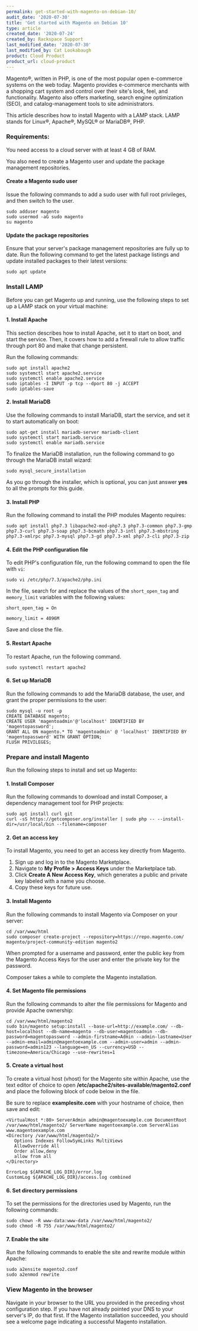 ```yaml
---
permalink: get-started-with-magento-on-debian-10/
audit_date: '2020-07-30'
title: 'Get started with Magento on Debian 10'
type: article
created_date: '2020-07-24'
created_by: Rackspace Support
last_modified_date: '2020-07-30'
last_modified_by: Cat Lookabaugh
product: Cloud Product
product_url: cloud-product
---
```


Magento&reg;, written in PHP, is one of the most popular open e-commerce systems on the web today.
Magento provides e-commerce merchants with a shopping cart system and control over their site's look,
feel, and functionality. Magento also offers marketing, search engine optimization (SEO), and
catalog-management tools to site administrators.

This article describes how to install Magento with a LAMP stack. LAMP stands for Linux&reg;, Apache&reg;,
MySQL&reg; or MariaDB&reg;, PHP. 

### Requirements: 

You need access to a cloud server with at least 4 GB of RAM.

You also need to create a Magento user and update the package management repositories.

#### Create a Magento sudo user

Issue the following commands to add a sudo user with full root privileges, and then switch to the user.

    sudo adduser magento
    sudo usermod -aG sudo magento
    su magento

#### Update the package repositories

Ensure that your server's package management repositories are fully up to date. Run the following command
to get the latest package listings and update installed packages to their latest versions:

    sudo apt update

### Install LAMP

Before you can get Magento up and running, use the following steps to set up a LAMP stack on your virtual machine: 

#### 1. Install Apache

This section describes how to install Apache, set it to start on boot, and start the service. Then, it covers
how to add a firewall rule to allow traffic through port 80 and make that change persistent.

Run the following commands:

    sudo apt install apache2
    sudo systemctl start apache2.service
    sudo systemctl enable apache2.service
    sudo iptables -I INPUT -p tcp --dport 80 -j ACCEPT
    sudo iptables-save

#### 2. Install MariaDB

Use the following commands to install MariaDB, start the service, and set it to start automatically on boot:

    sudo apt-get install mariadb-server mariadb-client
    sudo systemctl start mariadb.service
    sudo systemctl enable mariadb.service

To finalize the MariaDB installation, run the following command to go through the MariaDB install wizard:

    sudo mysql_secure_installation

As you go through the installer, which is optional, you can just answer **yes** to all the prompts for this guide.

#### 3. Install PHP

Run the following command to install the PHP modules Magento requires:

    sudo apt install php7.3 libapache2-mod-php7.3 php7.3-common php7.3-gmp php7.3-curl php7.3-soap php7.3-bcmath php7.3-intl php7.3-mbstring php7.3-xmlrpc php7.3-mysql php7.3-gd php7.3-xml php7.3-cli php7.3-zip

#### 4. Edit the PHP configuration file

To edit PHP's configuration file, run the following command to open the file with `vi`:

    sudo vi /etc/php/7.3/apache2/php.ini

In the file, search for and replace the values of the `short_open_tag` and `memory_limit` variables with the following values:

    short_open_tag = On 

    memory_limit = 4096M

Save and close the file.

#### 5. Restart Apache

To restart Apache, run the following command.

    sudo systemctl restart apache2

#### 6. Set up MariaDB

Run the following commands to add the MariaDB database, the user, and grant the proper permissions to the user:

    sudo mysql -u root -p
    CREATE DATABASE magento;
    CREATE USER 'magentoadmin'@'localhost' IDENTIFIED BY 'magentopassword';
    GRANT ALL ON magento.* TO 'magentoadmin' @ 'localhost' IDENTIFIED BY 'magentopassword' WITH GRANT OPTION;
    FLUSH PRIVILEGES;

### Prepare and install  Magento

Run the following steps to install and set up Magento:

#### 1. Install Composer

Run the following commands to download and install Composer, a dependency management tool for PHP projects:

    sudo apt install curl git
    curl -sS https://getcomposer.org/installer | sudo php -- --install-dir=/usr/local/bin --filename=composer

#### 2. Get an access key

To install Magento, you need to get an access key directly from Magento. 

1. Sign up and log in to the Magento Marketplace. 
2. Navigate to **My Profile > Access Keys** under the Marketplace tab.
3. Click **Create A New Access Key**, which generates a public and private key labeled with a name you choose. 
4. Copy these keys for future use.

#### 3. Install Magento

Run the following commands to install Magento via Composer on your server:

    cd /var/www/html
    sudo composer create-project --repository=https://repo.magento.com/ magento/project-community-edition magento2

When prompted for a username and password, enter the public key from the Magento Access Keys for the
user and enter the private key for the password. 

Composer takes a while to complete the Magento installation.

#### 4. Set Magento file permissions

Run the following commands to alter the file permissions for Magento and provide Apache ownership:

    cd /var/www/html/magento2
    sudo bin/magento setup:install --base-url=http://example.com/ --db-host=localhost --db-name=magento --db-user=magentoadmin --db-password=magentopassword --admin-firstname=Admin --admin-lastname=User --admin-email=admin@magentoexample.com --admin-user=admin --admin-password=admin123 --language=en_US --currency=USD --timezone=America/Chicago --use-rewrites=1

#### 5. Create a virtual host

To create a virtual host (vhost) for the Magento site within Apache, use the text editor of choice to
open **/etc/apache2/sites-available/magento2.conf** and place the following block of code below in the file. 

Be sure to replace **examplesite.com** with your hostname of choice, then save and edit:

    <VirtualHost *:80> ServerAdmin admin@magentoexample.com DocumentRoot /var/www/html/magento2/ ServerName magentoexample.com ServerAlias www.magentoexample.com
    <Directory /var/www/html/magento2/>
       Options Indexes FollowSymLinks MultiViews
       AllowOverride All
       Order allow,deny
       allow from all
    </Directory>

    ErrorLog ${APACHE_LOG_DIR}/error.log
    CustomLog ${APACHE_LOG_DIR}/access.log combined

#### 6. Set directory permissions

To set the permissions for the directories used by Magento, run the following commands:

    sudo chown -R www-data:www-data /var/www/html/magento2/
    sudo chmod -R 755 /var/www/html/magento2/

#### 7. Enable the site

Run the following commands to enable the site and rewrite module within Apache:

    sudo a2ensite magento2.conf
    sudo a2enmod rewrite

### View Magento in the browser

Navigate in your browser to the URL you provided in the preceding vhost configuration step. If you have
not already pointed your DNS to your server's IP, do that first. If the Magento installation succeeded,
you should see a welcome page indicating a successful Magento installation.
